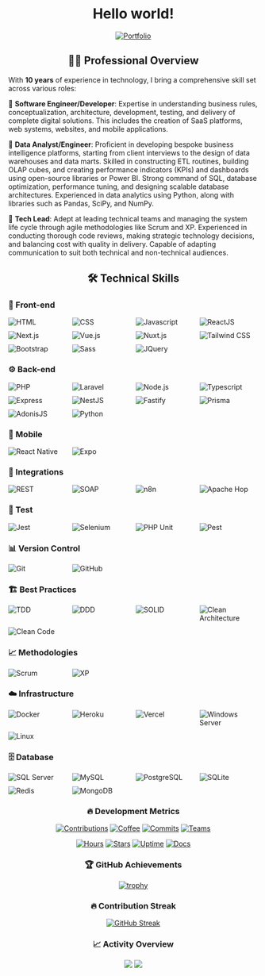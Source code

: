 <div align="center">

# Hello world!

[![Portfolio](https://img.shields.io/badge/Portfolio-guiireal.com-4f39f6?style=for-the-badge&logo=safari&logoColor=white)](https://guiireal.com)

</div>

<div align="center">
  
## 👨‍💻 Professional Overview

</div>

With **10 years** of experience in technology, I bring a comprehensive skill set across various roles:

🔹 **Software Engineer/Developer**: Expertise in understanding business rules, conceptualization, architecture, development, testing, and delivery of complete digital solutions. This includes the creation of SaaS platforms, web systems, websites, and mobile applications.

🔹 **Data Analyst/Engineer**: Proficient in developing bespoke business intelligence platforms, starting from client interviews to the design of data warehouses and data marts. Skilled in constructing ETL routines, building OLAP cubes, and creating performance indicators (KPIs) and dashboards using open-source libraries or Power BI. Strong command of SQL, database optimization, performance tuning, and designing scalable database architectures. Experienced in data analytics using Python, along with libraries such as Pandas, SciPy, and NumPy.

🔹 **Tech Lead**: Adept at leading technical teams and managing the system life cycle through agile methodologies like Scrum and XP. Experienced in conducting thorough code reviews, making strategic technology decisions, and balancing cost with quality in delivery. Capable of adapting communication to suit both technical and non-technical audiences.

<div align="center">
  
## 🛠️ Technical Skills

</div>

### 🎨 Front-end
<div style="display: grid; grid-template-columns: repeat(4, 1fr); gap: 10px;">
  <img src="https://img.shields.io/badge/HTML-E34F26?style=flat-square&logo=html5&logoColor=white" alt="HTML"/>
  <img src="https://img.shields.io/badge/CSS-1572B6?style=flat-square&logo=css3&logoColor=white" alt="CSS"/>
  <img src="https://img.shields.io/badge/Javascript-F7DF1E?style=flat-square&logo=javascript&logoColor=black" alt="Javascript"/>
  <img src="https://img.shields.io/badge/ReactJS-61DAFB?style=flat-square&logo=react&logoColor=black" alt="ReactJS"/>
  <img src="https://img.shields.io/badge/Next.js-000000?style=flat-square&logo=next.js&logoColor=white" alt="Next.js"/>
  <img src="https://img.shields.io/badge/Vue.js-4FC08D?style=flat-square&logo=vue.js&logoColor=white" alt="Vue.js"/>
  <img src="https://img.shields.io/badge/Nuxt.js-00DC82?style=flat-square&logo=nuxt&logoColor=white" alt="Nuxt.js"/>
  <img src="https://img.shields.io/badge/Tailwind_CSS-06B6D4?style=flat-square&logo=tailwindcss&logoColor=white" alt="Tailwind CSS"/>
  <img src="https://img.shields.io/badge/Bootstrap-7952B3?style=flat-square&logo=bootstrap&logoColor=white" alt="Bootstrap"/>
  <img src="https://img.shields.io/badge/Sass-CC6699?style=flat-square&logo=sass&logoColor=white" alt="Sass"/>
  <img src="https://img.shields.io/badge/JQuery-0769AD?style=flat-square&logo=jquery&logoColor=white" alt="JQuery"/>
</div>

### ⚙️ Back-end
<div style="display: grid; grid-template-columns: repeat(4, 1fr); gap: 10px;">
  <img src="https://img.shields.io/badge/PHP-777BB4?style=flat-square&logo=php&logoColor=white" alt="PHP"/>
  <img src="https://img.shields.io/badge/Laravel-FF2D20?style=flat-square&logo=laravel&logoColor=white" alt="Laravel"/>
  <img src="https://img.shields.io/badge/Node.js-339933?style=flat-square&logo=nodedotjs&logoColor=white" alt="Node.js"/>
  <img src="https://img.shields.io/badge/Typescript-3178C6?style=flat-square&logo=typescript&logoColor=white" alt="Typescript"/>
  <img src="https://img.shields.io/badge/Express-000000?style=flat-square&logo=express&logoColor=white" alt="Express"/>
  <img src="https://img.shields.io/badge/NestJS-E0234E?style=flat-square&logo=nestjs&logoColor=white" alt="NestJS"/>
  <img src="https://img.shields.io/badge/Fastify-000000?style=flat-square&logo=fastify&logoColor=white" alt="Fastify"/>
  <img src="https://img.shields.io/badge/Prisma-2D3748?style=flat-square&logo=prisma&logoColor=white" alt="Prisma"/>
  <img src="https://img.shields.io/badge/AdonisJS-5A45FF?style=flat-square&logo=adonisjs&logoColor=white" alt="AdonisJS"/>
  <img src="https://img.shields.io/badge/Python-3776AB?style=flat-square&logo=python&logoColor=white" alt="Python"/>
</div>

### 📱 Mobile
<div style="display: grid; grid-template-columns: repeat(4, 1fr); gap: 10px;">
  <img src="https://img.shields.io/badge/React_Native-0088CC?style=flat-square&logo=react&logoColor=white" alt="React Native"/>
  <img src="https://img.shields.io/badge/Expo-000020?style=flat-square&logo=expo&logoColor=white" alt="Expo"/>
</div>

### 🔄 Integrations
<div style="display: grid; grid-template-columns: repeat(4, 1fr); gap: 10px;">
  <img src="https://img.shields.io/badge/API_REST-E6484F?style=flat-square&logo=fastapi&logoColor=white" alt="REST"/>
  <img src="https://img.shields.io/badge/API_SOAP-008FCC?style=flat-square&logo=soap&logoColor=white" alt="SOAP"/>
  <img src="https://img.shields.io/badge/n8n-0B8B8B?style=flat-square&logo=n8n&logoColor=white" alt="n8n"/>
  <img src="https://img.shields.io/badge/Apache_Hop-231F20?style=flat-square&logo=apache&logoColor=white" alt="Apache Hop"/>
</div>

### 🧪 Test
<div style="display: grid; grid-template-columns: repeat(4, 1fr); gap: 10px;">
  <img src="https://img.shields.io/badge/Jest-C21325?style=flat-square&logo=jest&logoColor=white" alt="Jest"/>
  <img src="https://img.shields.io/badge/Selenium-43B02A?style=flat-square&logo=selenium&logoColor=white" alt="Selenium"/>
  <img src="https://img.shields.io/badge/PHP_Unit-777BB4?style=flat-square&logo=php&logoColor=white" alt="PHP Unit"/>
  <img src="https://img.shields.io/badge/Pest_PHP-EF2D5E?style=flat-square&logo=laravel&logoColor=white" alt="Pest"/>
</div>

### 📊 Version Control
<div style="display: grid; grid-template-columns: repeat(4, 1fr); gap: 10px;">
  <img src="https://img.shields.io/badge/Git-F05032?style=flat-square&logo=git&logoColor=white" alt="Git"/>
  <img src="https://img.shields.io/badge/GitHub-181717?style=flat-square&logo=github&logoColor=white" alt="GitHub"/>
</div>

### 🏗️ Best Practices
<div style="display: grid; grid-template-columns: repeat(4, 1fr); gap: 10px;">
  <img src="https://img.shields.io/badge/TDD-2088FF?style=flat-square&logo=jest&logoColor=white" alt="TDD"/>
  <img src="https://img.shields.io/badge/DDD-FC6D26?style=flat-square&logo=moleculer&logoColor=white" alt="DDD"/>
  <img src="https://img.shields.io/badge/SOLID-FF9A00?style=flat-square&logo=spreaker&logoColor=white" alt="SOLID"/>
  <img src="https://img.shields.io/badge/Clean_Architecture-A9225C?style=flat-square&logo=diagrams.net&logoColor=white" alt="Clean Architecture"/>
  <img src="https://img.shields.io/badge/Clean_Code-004088?style=flat-square&logo=prettier&logoColor=white" alt="Clean Code"/>
</div>

### 📈 Methodologies
<div style="display: grid; grid-template-columns: repeat(4, 1fr); gap: 10px;">
  <img src="https://img.shields.io/badge/Scrum-512BD4?style=flat-square&logo=scrumalliance&logoColor=white" alt="Scrum"/>
  <img src="https://img.shields.io/badge/XP-83B81A?style=flat-square&logo=reverbnation&logoColor=white" alt="XP"/>
</div>

### ☁️ Infrastructure
<div style="display: grid; grid-template-columns: repeat(4, 1fr); gap: 10px;">
  <img src="https://img.shields.io/badge/Docker-2496ED?style=flat-square&logo=docker&logoColor=white" alt="Docker"/>
  <img src="https://img.shields.io/badge/Heroku-430098?style=flat-square&logo=heroku&logoColor=white" alt="Heroku"/>
  <img src="https://img.shields.io/badge/Vercel-000000?style=flat-square&logo=vercel&logoColor=white" alt="Vercel"/>
  <img src="https://img.shields.io/badge/Windows_Server-0078D6?style=flat-square&logo=serverless&logoColor=white" alt="Windows Server"/>
  <img src="https://img.shields.io/badge/Linux-FCC624?style=flat-square&logo=linux&logoColor=white" alt="Linux"/>
</div>

### 🗄️ Database
<div style="display: grid; grid-template-columns: repeat(4, 1fr); gap: 10px;">
  <img src="https://img.shields.io/badge/SQL_Server-CC2927?style=flat-square&logo=subversion&logoColor=white" alt="SQL Server"/>
  <img src="https://img.shields.io/badge/MySQL-4479A1?style=flat-square&logo=mysql&logoColor=white" alt="MySQL"/>
  <img src="https://img.shields.io/badge/PostgreSQL-4169E1?style=flat-square&logo=postgresql&logoColor=white" alt="PostgreSQL"/>
  <img src="https://img.shields.io/badge/SQLite-003B57?style=flat-square&logo=sqlite&logoColor=white" alt="SQLite"/>
  <img src="https://img.shields.io/badge/Redis-DC382D?style=flat-square&logo=redis&logoColor=white" alt="Redis"/>
  <img src="https://img.shields.io/badge/MongoDB-47A248?style=flat-square&logo=mongodb&logoColor=white" alt="MongoDB"/>
</div>

<div align="center">

### 🔥 Development Metrics

[![Contributions](https://img.shields.io/badge/Lines%20of%20Code-1.2M-success?style=for-the-badge&logo=codecov&logoColor=white)](https://github.com/guiireal)
[![Coffee](https://img.shields.io/badge/Coffee%20Consumed-842%20cups-brown?style=for-the-badge&logo=buy-me-a-coffee&logoColor=white)](https://github.com/guiireal)
[![Commits](https://img.shields.io/badge/Total%20Commits-3,427-blue?style=for-the-badge&logo=git&logoColor=white)](https://github.com/guiireal)
[![Teams](https://img.shields.io/badge/Team%20Collaborations-147-orange?style=for-the-badge&logo=google-meet&logoColor=white)](https://github.com/guiireal)

[![Hours](https://img.shields.io/badge/Coding%20Hours-2,840-blueviolet?style=for-the-badge&logo=wakatime&logoColor=white)](https://github.com/guiireal)
[![Stars](https://img.shields.io/badge/Project%20Stars-1,293-yellow?style=for-the-badge&logo=github&logoColor=white)](https://github.com/guiireal)
[![Uptime](https://img.shields.io/badge/System%20Uptime-99.9%25-green?style=for-the-badge&logo=statuspage&logoColor=white)](https://github.com/guiireal)
[![Docs](https://img.shields.io/badge/Documentation%20Pages-384-red?style=for-the-badge&logo=gitbook&logoColor=white)](https://github.com/guiireal)

### 🏆 GitHub Achievements

[![trophy](https://github-profile-trophy.vercel.app/?username=guiireal&theme=dracula&column=7)](https://github.com/guiireal)

### 🔥 Contribution Streak

[![GitHub Streak](https://github-readme-streak-stats.herokuapp.com/?user=guiireal&theme=dracula)](https://github.com/guiireal)

### 📈 Activity Overview

<img src="https://github-profile-summary-cards.vercel.app/api/cards/profile-details?username=guiireal&theme=dracula" />

<img src="https://github-profile-summary-cards.vercel.app/api/cards/most-commit-language?username=guiireal&theme=dracula" />

</div>
